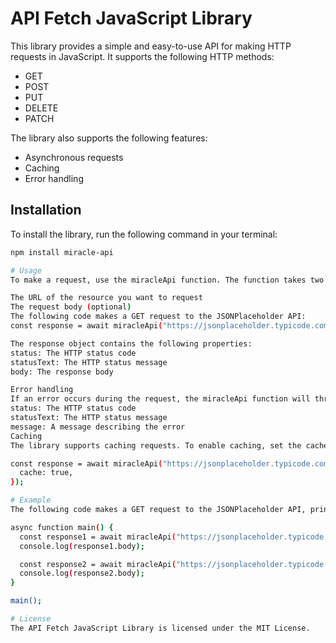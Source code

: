# API Fetch JavaScript Library

This library provides a simple and easy-to-use API for making HTTP requests in JavaScript. It supports the following HTTP methods:

-   GET
-   POST
-   PUT
-   DELETE
-   PATCH

The library also supports the following features:

-   Asynchronous requests
-   Caching
-   Error handling

## Installation

To install the library, run the following command in your terminal:

```sh
npm install miracle-api

# Usage
To make a request, use the miracleApi function. The function takes two arguments:

The URL of the resource you want to request
The request body (optional)
The following code makes a GET request to the JSONPlaceholder API:
const response = await miracleApi("https://jsonplaceholder.typicode.com/posts");

The response object contains the following properties:
status: The HTTP status code
statusText: The HTTP status message
body: The response body

Error handling
If an error occurs during the request, the miracleApi function will throw an error. The error object contains the following properties:
status: The HTTP status code
statusText: The HTTP status message
message: A message describing the error
Caching
The library supports caching requests. To enable caching, set the cache option to true when calling the miracleApi function. The following code makes a GET request to the JSONPlaceholder API and caches the response:

const response = await miracleApi("https://jsonplaceholder.typicode.com/posts", {
  cache: true,
});

# Example
The following code makes a GET request to the JSONPlaceholder API, prints the response body, and then makes another request to the same API. The second request will use the cached response body if it is available:

async function main() {
  const response1 = await miracleApi("https://jsonplaceholder.typicode.com/posts");
  console.log(response1.body);

  const response2 = await miracleApi("https://jsonplaceholder.typicode.com/posts");
  console.log(response2.body);
}

main();

# License
The API Fetch JavaScript Library is licensed under the MIT License.

```
